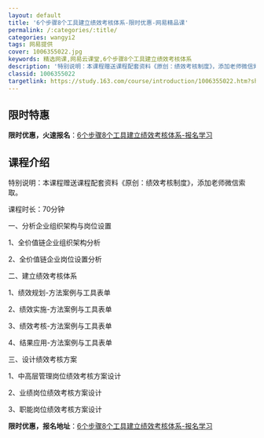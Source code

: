```yaml
---
layout: default
title: '6个步骤8个工具建立绩效考核体系-限时优惠-网易精品课'
permalink: /:categories/:title/
categories: wangyi2
tags: 网易提供
cover: 1006355022.jpg
keywords: 精选网课,网易云课堂,6个步骤8个工具建立绩效考核体系
description: '特别说明：本课程赠送课程配套资料《原创：绩效考核制度》，添加老师微信索取。课程时长：70分钟一、分析企业组织架构与岗位设'
classid: 1006355022
targetlink: https://study.163.com/course/introduction/1006355022.htm?share=1&shareId=1025206652&utm_campaign=share&utm_medium=iphoneShare&utm_source=&utm_u=1025206652
---
```


## 限时特惠

**限时优惠，火速报名**：[6个步骤8个工具建立绩效考核体系-报名学习](https://study.163.com/course/introduction/1006355022.htm?share=1&shareId=1025206652&utm_campaign=share&utm_medium=iphoneShare&utm_source=&utm_u=1025206652)

## 课程介绍

特别说明：本课程赠送课程配套资料《原创：绩效考核制度》，添加老师微信索取。



课程时长：70分钟

一、分析企业组织架构与岗位设置

1、全价值链企业组织架构分析

2、全价值链企业岗位设置分析



二、建立绩效考核体系

1、绩效规划-方法案例与工具表单

2、绩效实施-方法案例与工具表单

3、绩效考核-方法案例与工具表单

4、结果应用-方法案例与工具表单



三、设计绩效考核方案

1、中高层管理岗位绩效考核方案设计

2、业绩岗位绩效考核方案设计

3、职能岗位绩效考核方案设计

**限时优惠，报名地址**：[6个步骤8个工具建立绩效考核体系-报名学习](https://study.163.com/course/introduction/1006355022.htm?share=1&shareId=1025206652&utm_campaign=share&utm_medium=iphoneShare&utm_source=&utm_u=1025206652)

